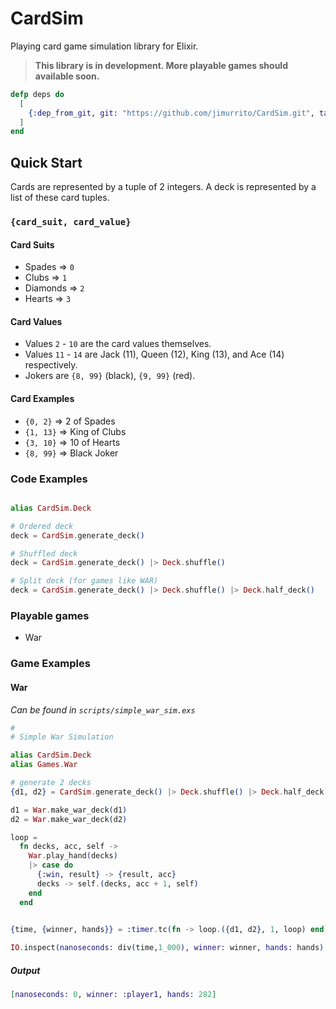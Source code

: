 # CardSim

Playing card game simulation library for Elixir.

> **This library is in development. More playable games should available soon.**

```elixir
defp deps do
  [
    {:dep_from_git, git: "https://github.com/jimurrito/CardSim.git", tag: "0.1.0"}
  ]
end
```

## Quick Start

Cards are represented by a tuple of 2 integers.
A deck is represented by a list of these card tuples.
  
### `{card_suit, card_value}`
  
#### Card Suits

- Spades    => `0`
- Clubs     => `1`
- Diamonds  => `2`
- Hearts    => `3`

#### Card Values

- Values `2` - `10` are the card values themselves.
- Values `11` - `14` are Jack (11), Queen (12), King (13), and Ace (14) respectively.
- Jokers are `{8, 99}` (black), `{9, 99}` (red).

#### Card Examples

- `{0, 2}` => 2 of Spades
- `{1, 13}` => King of Clubs
- `{3, 10}` => 10 of Hearts
- `{8, 99}` => Black Joker


### Code Examples

```elixir

alias CardSim.Deck

# Ordered deck
deck = CardSim.generate_deck()

# Shuffled deck
deck = CardSim.generate_deck() |> Deck.shuffle()

# Split deck (for games like WAR)
deck = CardSim.generate_deck() |> Deck.shuffle() |> Deck.half_deck()

```


### Playable games

- War


### Game Examples

#### War

*Can be found in `scripts/simple_war_sim.exs`*

```elixir
#
# Simple War Simulation

alias CardSim.Deck
alias Games.War

# generate 2 decks
{d1, d2} = CardSim.generate_deck() |> Deck.shuffle() |> Deck.half_deck()

d1 = War.make_war_deck(d1)
d2 = War.make_war_deck(d2)

loop =
  fn decks, acc, self ->
    War.play_hand(decks)
    |> case do
      {:win, result} -> {result, acc}
      decks -> self.(decks, acc + 1, self)
    end
  end

  
{time, {winner, hands}} = :timer.tc(fn -> loop.({d1, d2}, 1, loop) end)

IO.inspect(nanoseconds: div(time,1_000), winner: winner, hands: hands)
```

##### **Output**

```elixir
[nanoseconds: 0, winner: :player1, hands: 282]
```

